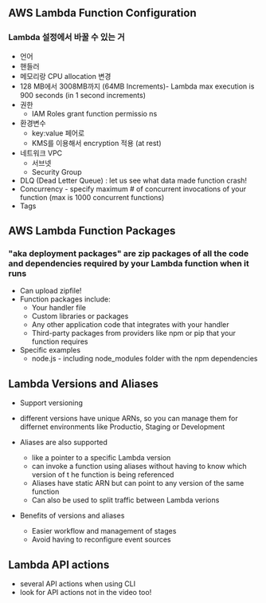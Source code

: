 ## AWS Lambda Function Configuration
### Lambda 설정에서 바꿀 수 있는 거
- 언어
- 핸들러
- 메모리랑 CPU allocation 변경
- 128 MB에서 3008MB까지 (64MB Increments)- Lambda max execution is 900 seconds (in 1 second increments)
- 권한
     - IAM Roles grant function permissio ns
- 환경변수
    - key:value 페어로
    - KMS를 이용해서 encryption 적용 (at rest)
- 네트워크 VPC
    - 서브넷
    - Security Group
- DLQ (Dead Letter Queue) : let us see what data made function crash!
- Concurrency - specify maximum # of concurrent invocations of your function (max is 1000 concurrent functions)
- Tags 

## AWS Lambda Function Packages
### "aka deployment packages" are zip packages of all the code and dependencies required by your Lambda function when it runs
- Can upload zipfile!
- Function packages include:
  - Your handler file
  - Custom libraries or packages
  - Any other application code that integrates with your handler
  - Third-party packages from providers like npm or pip that your function requires
- Specific examples
  - node.js - including node_modules folder with the npm dependencies


## Lambda Versions and Aliases
- Support versioning
- different versions have unique ARNs, so you can manage them for differnet environments like Productio, Staging or  Development

- Aliases are also supported
  - like a pointer to a specific Lambda version
  - can invoke a function using aliases without having to know which version of t he function is being referenced
  - Aliases have static ARN but can point to any version of the same function
  - Can also be used to split traffic between Lambda verions

- Benefits of versions and aliases
  - Easier workflow and management of stages
  - Avoid having to reconfigure event sources

## Lambda API actions
- several API actions when using CLI 
- look for API actions not in the video too!

